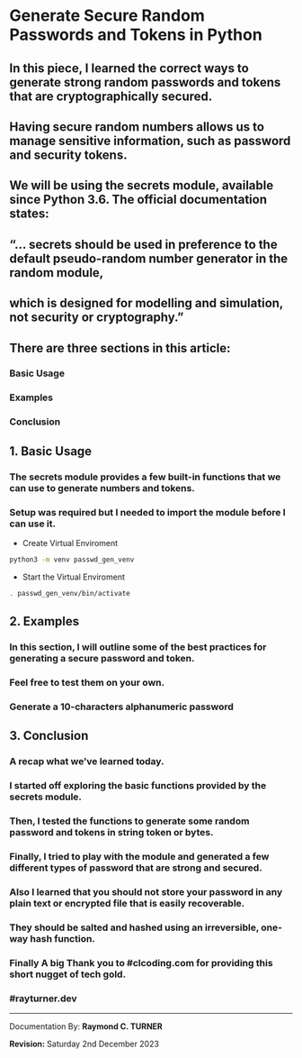 # Generate Secure Random Passwords and Tokens in Python
## In this piece, I learned the correct ways to generate strong random passwords and tokens that are cryptographically secured.
## Having secure random numbers allows us to manage sensitive information, such as password and security tokens.
## We will be using the secrets module, available since Python 3.6. The official documentation states:

## “… secrets should be used in preference to the default pseudo-random number generator in the random module,
## which is designed for modelling and simulation, not security or cryptography.”

## There are three sections in this article:

### Basic Usage
### Examples
### Conclusion

##  1. Basic Usage
### The secrets module provides a few built-in functions that we can use to generate numbers and tokens.
### Setup was required but I needed to import the module before I can use it.

* Create Virtual Enviroment
```bash
python3 -m venv passwd_gen_venv
```

* Start the Virtual Enviroment
```bash
. passwd_gen_venv/bin/activate
```



##  2. Examples
### In this section, I will outline some of the best practices for generating a secure password and token.
### Feel free to test them on your own.
### Generate a 10-characters alphanumeric password


##  3. Conclusion
### A recap what we’ve learned today.
### I started off exploring the basic functions provided by the secrets module.
### Then, I tested the functions to generate some random password and tokens in string token or bytes.
### Finally, I tried to play with the module and generated a few different types of password that are strong and secured.
### Also I learned that you should not store your password in any plain text or encrypted file that is easily recoverable.
### They should be salted and hashed using an irreversible, one-way hash function.

### Finally A big Thank you to #clcoding.com for providing this short nugget of tech gold.

### #rayturner.dev


---

Documentation By: **Raymond C. TURNER**

**Revision:** Saturday 2nd December 2023